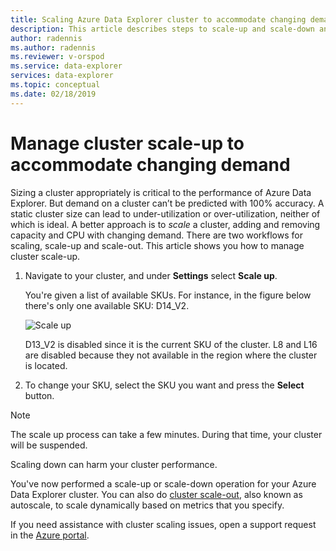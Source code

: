 ```yaml
---
title: Scaling Azure Data Explorer cluster to accommodate changing demand
description: This article describes steps to scale-up and scale-down an Azure Data Explorer cluster based on changing demand.
author: radennis
ms.author: radennis
ms.reviewer: v-orspod
ms.service: data-explorer
services: data-explorer
ms.topic: conceptual
ms.date: 02/18/2019
---
```


# Manage cluster scale-up to accommodate changing demand

Sizing a cluster appropriately is critical to the performance of Azure Data Explorer. But demand on a cluster can’t be predicted with 100% accuracy. A static cluster size can lead to under-utilization or over-utilization, neither of which is ideal. A better approach is to *scale* a cluster, adding and removing capacity and CPU with changing demand. There are two workflows for scaling, scale-up and scale-out. This article shows you how to manage cluster scale-up.

1. Navigate to your cluster, and under **Settings** select **Scale up**.

    You're given a list of available SKUs. For instance, in the figure below there's only one available SKU: D14_V2.

    ![Scale up](media/manage-cluster-scale-up/scale-up.png)

    D13_V2 is disabled since it is the current SKU of the cluster. L8 and L16 are disabled because they not available in the region where the cluster is located.

1. To change your SKU, select the SKU you want and press the **Select** button.

> [!NOTE]
> The scale up process can take a few minutes. During that time, your cluster will be suspended.
>
> Scaling down can harm your cluster performance.
>

You've now performed a scale-up or scale-down operation for your Azure Data Explorer cluster. You can also do [cluster scale-out](manage-cluster-scale-out.md), also known as autoscale, to scale dynamically based on metrics that you specify.

If you need assistance with cluster scaling issues, open a support request in the [Azure portal](https://portal.azure.com/#blade/Microsoft_Azure_Support/HelpAndSupportBlade/overview).
